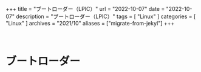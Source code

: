 +++
title = "ブートローダー（LPIC）"
url = "2022-10-07"
date = "2022-10-07"
description = "ブートローダー（LPIC）"
tags = [
  "Linux"
]
categories = [
  "Linux"
]
archives = "2021/10"
aliases = ["migrate-from-jekyl"]
+++

<br>

# ブートローダー


